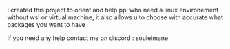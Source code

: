 I created this project to orient and help ppl who need a linux environement without wsl or virtual machine, it also allows u to choose with accurate what packages you want to have

If you need any help contact me on discord : souleimane
